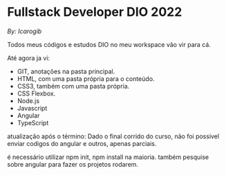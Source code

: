 # Fullstack Developer DIO 2022

_By: Icarogib_

Todos meus códigos e estudos DIO no meu workspace vão vir para cá.

Até agora ja vi: <br />

- GIT, anotações na pasta principal. <br />
- HTML, com uma pasta própria para o conteúdo. <br />
- CSS3, também com uma pasta própria. <br />
- CSS Flexbox. <br />
- Node.js  <br />
- Javascript <br />
- Angular <br />
- TypeScript <br />

atualização após o término:
Dado o final corrido do curso, não foi possivel enviar codigos do angular e outros, apenas parciais.

é necessário utilizar npm init, npm install na maioria.
também pesquise sobre angular para fazer os projetos rodarem.
